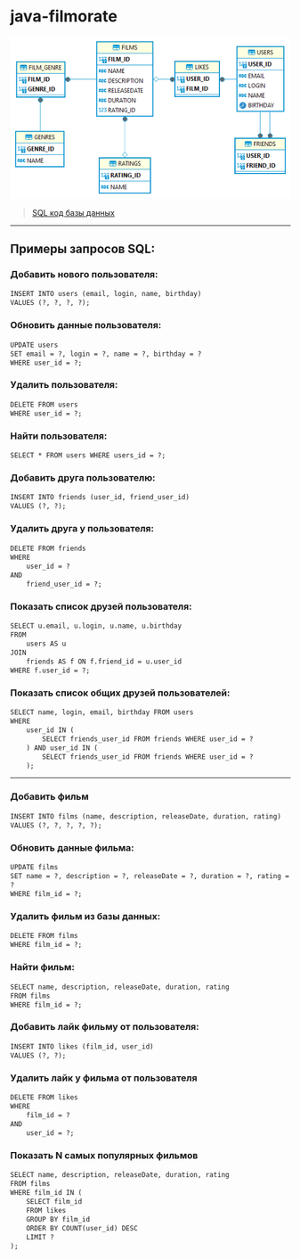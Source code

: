 # java-filmorate

![ProjectDiargammBD.png](src/main/resources/shema.png)

>[SQL код базы данных](src/main/resources/shema.sql)
***
## Примеры запросов SQL:

### Добавить нового пользователя:
```roomsql
INSERT INTO users (email, login, name, birthday)
VALUES (?, ?, ?, ?);
```
### Обновить данные пользователя:
```roomsql
UPDATE users 
SET email = ?, login = ?, name = ?, birthday = ? 
WHERE user_id = ?;
```
### Удалить пользователя:
```roomsql
DELETE FROM users
WHERE user_id = ?; 
```
### Найти пользователя:
```roomsql
SELECT * FROM users WHERE users_id = ?;
```
### Добавить друга пользователю:
```roomsql
INSERT INTO friends (user_id, friend_user_id)
VALUES (?, ?);
```
### Удалить друга у пользователя:
```roomsql
DELETE FROM friends
WHERE 
    user_id = ?
AND 
    friend_user_id = ?;
```
### Показать список друзей пользователя:
```roomsql
SELECT u.email, u.login, u.name, u.birthday
FROM 
    users AS u
JOIN
    friends AS f ON f.friend_id = u.user_id
WHERE f.user_id = ?;
```
### Показать список общих друзей пользователей:
```roomsql
SELECT name, login, email, birthday FROM users
WHERE
    user_id IN (
        SELECT friends_user_id FROM friends WHERE user_id = ?
    ) AND user_id IN (
        SELECT friends_user_id FROM friends WHERE user_id = ?
    );
```
***
### Добавить фильм
```roomsql
INSERT INTO films (name, description, releaseDate, duration, rating)
VALUES (?, ?, ?, ?, ?);
```
### Обновить данные фильма:
```roomsql
UPDATE films
SET name = ?, description = ?, releaseDate = ?, duration = ?, rating = ?
WHERE film_id = ?;
```
### Удалить фильм из базы данных:
```roomsql
DELETE FROM films
WHERE film_id = ?;
```
### Найти фильм:
```roomsql
SELECT name, description, releaseDate, duration, rating 
FROM films
WHERE film_id = ?;
``` 
### Добавить лайк фильму от пользователя:
```roomsql
INSERT INTO likes (film_id, user_id)
VALUES (?, ?);
```
### Удалить лайк у фильма от пользователя
```roomsql
DELETE FROM likes
WHERE
    film_id = ?
AND 
    user_id = ?;
```
### Показать N самых популярных фильмов
```roomsql
SELECT name, description, releaseDate, duration, rating
FROM films
WHERE film_id IN (
    SELECT film_id
    FROM likes
    GROUP BY film_id
    ORDER BY COUNT(user_id) DESC
    LIMIT ?
);
```